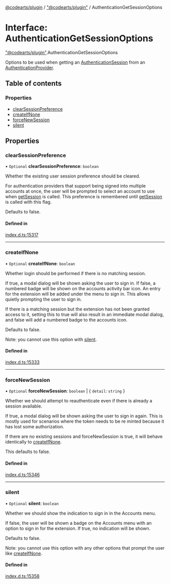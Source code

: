 [@codearts/plugin](../README.md) / ["@codearts/plugin"](../modules/_codearts_plugin_.md) / AuthenticationGetSessionOptions

# Interface: AuthenticationGetSessionOptions

["@codearts/plugin"](../modules/_codearts_plugin_.md).AuthenticationGetSessionOptions

Options to be used when getting an [AuthenticationSession](codearts_plugin_.AuthenticationSession.md) from an [AuthenticationProvider](codearts_plugin_.AuthenticationProvider.md).

## Table of contents

### Properties

- [clearSessionPreference](codearts_plugin_.AuthenticationGetSessionOptions.md#clearsessionpreference)
- [createIfNone](codearts_plugin_.AuthenticationGetSessionOptions.md#createifnone)
- [forceNewSession](codearts_plugin_.AuthenticationGetSessionOptions.md#forcenewsession)
- [silent](codearts_plugin_.AuthenticationGetSessionOptions.md#silent)

## Properties

### clearSessionPreference

• `Optional` **clearSessionPreference**: `boolean`

Whether the existing user session preference should be cleared.

For authentication providers that support being signed into multiple accounts at once, the user will be
prompted to select an account to use when [getSession](../modules/codearts_plugin_.authentication.md#getsession) is called. This preference
is remembered until [getSession](../modules/codearts_plugin_.authentication.md#getsession) is called with this flag.

Defaults to false.

#### Defined in

[index.d.ts:15317](https://github.com/huaweicloud/cloudide-plugin-api/blob/5055bbd/index.d.ts#L15317)

___

### createIfNone

• `Optional` **createIfNone**: `boolean`

Whether login should be performed if there is no matching session.

If true, a modal dialog will be shown asking the user to sign in. If false, a numbered badge will be shown
on the accounts activity bar icon. An entry for the extension will be added under the menu to sign in. This
allows quietly prompting the user to sign in.

If there is a matching session but the extension has not been granted access to it, setting this to true
will also result in an immediate modal dialog, and false will add a numbered badge to the accounts icon.

Defaults to false.

Note: you cannot use this option with [silent](codearts_plugin_.AuthenticationGetSessionOptions.md#silent).

#### Defined in

[index.d.ts:15333](https://github.com/huaweicloud/cloudide-plugin-api/blob/5055bbd/index.d.ts#L15333)

___

### forceNewSession

• `Optional` **forceNewSession**: `boolean` \| { `detail`: `string`  }

Whether we should attempt to reauthenticate even if there is already a session available.

If true, a modal dialog will be shown asking the user to sign in again. This is mostly used for scenarios
where the token needs to be re minted because it has lost some authorization.

If there are no existing sessions and forceNewSession is true, it will behave identically to
[createIfNone](codearts_plugin_.AuthenticationGetSessionOptions.md#createifnone).

This defaults to false.

#### Defined in

[index.d.ts:15346](https://github.com/huaweicloud/cloudide-plugin-api/blob/5055bbd/index.d.ts#L15346)

___

### silent

• `Optional` **silent**: `boolean`

Whether we should show the indication to sign in in the Accounts menu.

If false, the user will be shown a badge on the Accounts menu with an option to sign in for the extension.
If true, no indication will be shown.

Defaults to false.

Note: you cannot use this option with any other options that prompt the user like [createIfNone](codearts_plugin_.AuthenticationGetSessionOptions.md#createifnone).

#### Defined in

[index.d.ts:15358](https://github.com/huaweicloud/cloudide-plugin-api/blob/5055bbd/index.d.ts#L15358)
